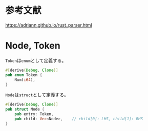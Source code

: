 # 参考文献

https://adriann.github.io/rust_parser.html


# Node, Token

`Token`は`enum`として定義する。

```rust
#[derive(Debug, Clone)]
pub enum Token {
    Num(i64),
}
```

`Node`は`struct`として定義する。

```rust
#[derive(Debug, Clone)]
pub struct Node {
    pub entry: Token,
    pub child: Vec<Node>,    // child[0]: LHS, child[1]: RHS
}
```

